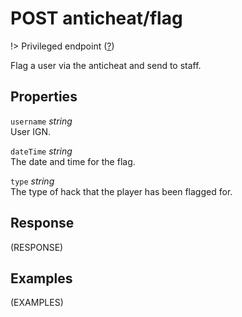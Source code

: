 # <span class="badge badge-light">POST</span> <span class="badge badge-light">anticheat/flag</span>

!> Privileged endpoint ([?](privileged.md))

Flag a user via the anticheat and send to staff.

## Properties

`username` *string*  
User IGN.

`dateTime` *string*  
The date and time for the flag.

`type` *string*  
The type of hack that the player has been flagged for.


## Response

(RESPONSE)

## Examples

(EXAMPLES)
